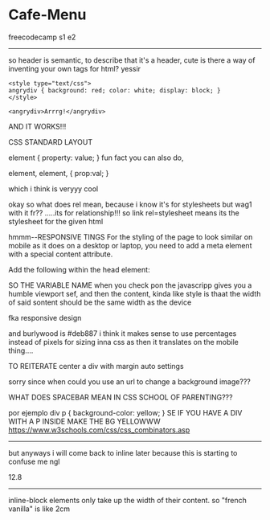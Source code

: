 # Cafe-Menu
freecodecamp s1 e2
__________________________________________________________________________

so header is semantic, to describe that it's a header, cute
        is there a way of inventing your own tags for html? yessir
    
    <style type="text/css">
    angrydiv { background: red; color: white; display: block; }
    </style>

    <angrydiv>Arrrg!</angrydiv>

AND IT WORKS!!!

CSS STANDARD LAYOUT

element { <!--you can use a .element if you want to incorporate class-->
 property: value;
}
fun fact you can also do, 

element, element, {
    prop:val;
}

which i think is veryyy cool 

okay so what does rel mean, because i know it's for stylesheets but wag1 with it fr??
.....its for relationship!!! so link rel=stylesheet means its the stylesheet for the given html

hmmm--RESPONSIVE TINGS
For the styling of the page to look similar on mobile as it does on a desktop or laptop, you need to add a meta element with a special content attribute. 

Add the following within the head element:

<meta name="viewport" content="width= device-width, initial-scale=1.0" />
SO THE VARIABLE NAME when you check pon the javascripp gives you a humble viewport sef, and then the content, kinda like style is thaat the width of said sontent should be the same width as the device

fka responsive design

and burlywood is #deb887
i think it makes sense to use percentages instead of pixels for sizing inna css as then it translates on the mobile thing....

TO REITERATE
 center a div with margin auto settings

 sorry since when could you use an url to change a background image???


 WHAT DOES SPACEBAR MEAN IN CSS SCHOOL OF PARENTING???
 <!--
 is this code??
 but spacebar means descendant
 i think it means take characteristics of both css classes 

 icl i feel like this was html as opposed to for css but we move

OH SO IF YOU HAVE AN ELEMENT INSIDE OF THE OTHER THEN USE THE FOLLOWING CSS

 -->
 por ejemplo
    div p {
  background-color: yellow;
}
SE IF YOU HAVE A DIV WITH A P INSIDE MAKE THE BG YELLOWWW
https://www.w3schools.com/css/css_combinators.asp
________________________________________________________________

 but anyways i will come back to inline later because this is starting to confuse me ngl

 12.8
 ____________________________________________
inline-block elements only take up the width of their content. so "french vanilla" is like 2cm